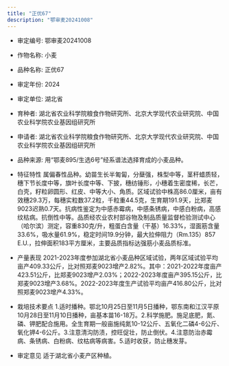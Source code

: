 ```yaml
---
title: "正优67"
description: "鄂审麦20241008"
---
```

* 审定编号:  鄂审麦20241008

*  作物名称:  小麦

*  品种名称:  正优67

*  审定年份:  2024

*  审定单位:  湖北省

* 育种者:  湖北省农业科学院粮食作物研究所、北京大学现代农业研究院、中国农业科学院农业基因组研究所

*  申请者:  湖北省农业科学院粮食作物研究所、北京大学现代农业研究院、中国农业科学院农业基因组研究所

*  品种来源:  用“鄂麦895/生选6号”经系谱法选择育成的小麦品种。

*  特征特性
属偏春性品种。幼苗生长半匍匐，分蘖强，株型中等，茎秆蜡质轻，穗下节长度中等，旗叶长度中等、下披，穗纺锤形，小穗着生密度稀，长芒，白壳，籽粒卵圆形、红皮、中等大小、角质。区域试验中株高86.0厘米，亩有效穗29.3万，每穗实粒数37.2粒，千粒重44.5克，生育期191.9天，比郑麦9023迟熟0.7天。抗病性鉴定为中感赤霉病，中感条锈病，中感白粉病，高感纹枯病。抗倒性中等。品质经农业农村部谷物及制品质量监督检验测试中心（哈尔滨）测定，容重830克/升，粗蛋白含量（干基）16.33%，湿面筋含量33.6%，吸水量61.9%，稳定时间19.9分钟，最大拉伸阻力（Rm.135）857 E.U.，拉伸面积183平方厘米，主要品质指标达强筋小麦品质标准。

*  产量表现
2021-2023年度参加湖北省小麦品种区域试验，两年区域试验平均亩产409.33公斤，比对照郑麦9023增产2.82%。其中：2021-2022年度亩产423.51公斤，比郑麦9023增产2.03%；2022-2023年度亩产395.15公斤，比郑麦9023增产3.68%。2022-2023年度生产试验平均亩产416.80公斤，比对照郑麦9023增产4.33%。

*  栽培技术要点
1.适时播种。鄂北10月25日至11月5日播种，鄂东南和江汉平原10月28日至11月10日播种，亩基本苗16-18万。2.科学施肥。施足底肥，氮、磷、钾肥配合施用。全生育期一般亩施纯氮10-12公斤、五氧化二磷4-6公斤、氧化钾4-6公斤。3.注意清沟防渍，控旺促壮，防止倒伏。4.注意防治赤霉病、条锈病、白粉病、纹枯病等病害。5.适时收获，防止穗发芽。

*  审定意见
适于湖北省小麦产区种植。
